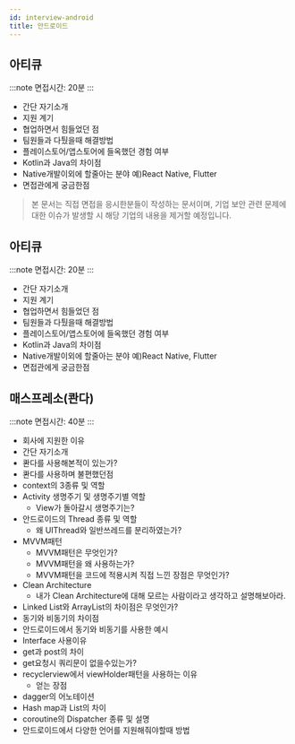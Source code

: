 ```yaml
---
id: interview-android
title: 안드로이드
---
```


## 아티큐

:::note
면접시간: 20분
:::

- 간단 자기소개
- 지원 계기
- 협업하면서 힘들었던 점
- 팀원들과 다퉜을때 해결방법
- 플레이스토어/앱스토어에 들옥했던 경험 여부
- Kotlin과 Java의 차이점
- Native개발이외에 할줄아는 분야 예)React Native, Flutter
- 면접관에게 궁금한점


> 본 문서는 직접 면접을 응시한분들이 작성하는 문서이며, 기업 보안 관련 문제에 대한 이슈가 발생할 시 해당 기업의 내용을 제거할 예정입니다.

## 아티큐

:::note
면접시간: 20분
:::

- 간단 자기소개
- 지원 계기
- 협업하면서 힘들었던 점
- 팀원들과 다퉜을때 해결방법
- 플레이스토어/앱스토어에 들옥했던 경험 여부
- Kotlin과 Java의 차이점
- Native개발이외에 할줄아는 분야 예)React Native, Flutter
- 면접관에게 궁금한점


## 매스프레소(콴다)

:::note
면접시간: 40분
:::

- 회사에 지원한 이유
- 간단 자기소개
- 콴다를 사용해본적이 있는가?
- 콴다를 사용하며 불편했던점
- context의 3종류 및 역할
- Activity 생명주기 및 생명주기별 역할
  - View가 돌아갈시 생명주기는?
- 안드로이드의 Thread 종류 및 역할
  - 왜 UIThread와 일반쓰레드를 분리하였는가?
- MVVM패턴
  - MVVM패턴은 무엇인가?
  - MVVM패턴을 왜 사용하는가?
  - MVVM패턴을 코드에 적용시켜 직접 느낀 장점은 무엇인가?
- Clean Architecture
  - 내가 Clean Architecture에 대해 모르는 사람이라고 생각하고 설명해보아라.
- Linked List와 ArrayList의 차이점은 무엇인가?
- 동기와 비동기의 차이점
- 안드로이드에서 동기와 비동기를 사용한 예시
- Interface 사용이유
- get과 post의 차이
- get요청시 쿼리문이 없을수있는가?
- recyclerview에서 viewHolder패턴을 사용하는 이유
  - 얻는 장점
- dagger의 어노테이션
- Hash map과 List의 차이
- coroutine의 Dispatcher 종류 및 설명
- 안드로이드에서 다양한 언어를 지원해줘야할때 방법

